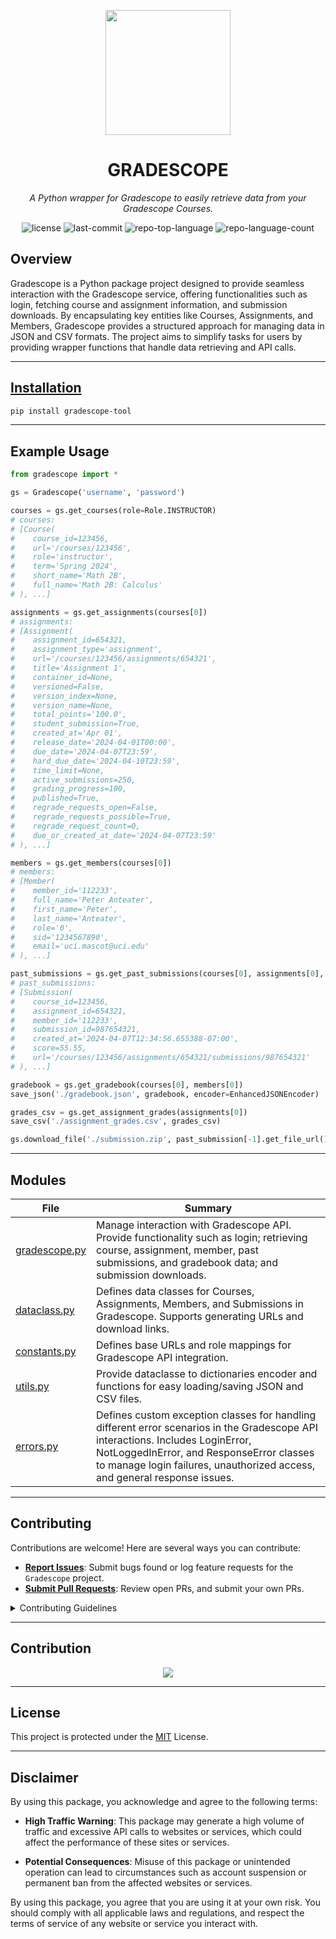 <p align="center">
   <img src="./docs/icon.png" width="200" height="200">
   <h1 align="center">GRADESCOPE</h1>
</p>
<p align="center">
    <em>A Python wrapper for Gradescope to easily retrieve data from your Gradescope Courses.
</em>
</p>
<p align="center">
	<img src="https://img.shields.io/github/license/Teaching-and-Learning-in-Computing/Gradescope?style=default&logo=opensourceinitiative&logoColor=white&color=0080ff" alt="license">
	<img src="https://img.shields.io/github/last-commit/Teaching-and-Learning-in-Computing/Gradescope?style=default&logo=git&logoColor=white&color=0080ff" alt="last-commit">
	<img src="https://img.shields.io/github/languages/top/Teaching-and-Learning-in-Computing/Gradescope?style=default&color=0080ff" alt="repo-top-language">
	<img src="https://img.shields.io/github/languages/count/Teaching-and-Learning-in-Computing/Gradescope?style=default&color=0080ff" alt="repo-language-count">
<p>
<p align="center">
</p>

## Overview

Gradescope is a Python package project designed to provide seamless interaction with the Gradescope service, offering functionalities such as login, fetching course and assignment information, and submission downloads. By encapsulating key entities like Courses, Assignments, and Members, Gradescope provides a structured approach for managing data in JSON and CSV formats. The project aims to simplify tasks for users by providing wrapper functions that handle data retrieving and API calls.

---

## [Installation](https://pypi.org/project/gradescope-tool/)

```bash
pip install gradescope-tool
```

---

## Example Usage

```python
from gradescope import *

gs = Gradescope('username', 'password')

courses = gs.get_courses(role=Role.INSTRUCTOR)
# courses:
# [Course(
#    course_id=123456,
#    url='/courses/123456',
#    role='instructor',
#    term='Spring 2024',
#    short_name='Math 2B',
#    full_name='Math 2B: Calculus'
# ), ...]

assignments = gs.get_assignments(courses[0])
# assignments:
# [Assignment(
#    assignment_id=654321,
#    assignment_type='assignment',
#    url='/courses/123456/assignments/654321',
#    title='Assignment 1',
#    container_id=None,
#    versioned=False,
#    version_index=None,
#    version_name=None,
#    total_points='100.0',
#    student_submission=True,
#    created_at='Apr 01',
#    release_date='2024-04-01T00:00',
#    due_date='2024-04-07T23:59',
#    hard_due_date='2024-04-10T23:59',
#    time_limit=None,
#    active_submissions=250,
#    grading_progress=100,
#    published=True,
#    regrade_requests_open=False,
#    regrade_requests_possible=True,
#    regrade_request_count=0,
#    due_or_created_at_date='2024-04-07T23:59'
# ), ...]

members = gs.get_members(courses[0])
# members:
# [Member(
#    member_id='112233',
#    full_name='Peter Anteater',
#    first_name='Peter',
#    last_name='Anteater',
#    role='0',
#    sid='1234567890',
#    email='uci.mascot@uci.edu'
# ), ...]

past_submissions = gs.get_past_submissions(courses[0], assignments[0], members[0])
# past_submissions:
# [Submission(
#    course_id=123456,
#    assignment_id=654321,
#    member_id='112233',
#    submission_id=987654321,
#    created_at='2024-04-07T12:34:56.655388-07:00',
#    score=55.55,
#    url='/courses/123456/assignments/654321/submissions/987654321'
# ), ...]

gradebook = gs.get_gradebook(courses[0], members[0])
save_json('./gradebook.json', gradebook, encoder=EnhancedJSONEncoder)

grades_csv = gs.get_assignment_grades(assignments[0])
save_csv('./assignment_grades.csv', grades_csv)

gs.download_file('./submission.zip', past_submission[-1].get_file_url())
```

---

## Modules

| File                                                                                                                   | Summary                                                                                                                                                                                                                                                  |
| ---------------------------------------------------------------------------------------------------------------------- | -------------------------------------------------------------------------------------------------------------------------------------------------------------------------------------------------------------------------------------------------------- |
| [gradescope.py](https://github.com/Teaching-and-Learning-in-Computing/Gradescope/blob/master/gradescope/gradescope.py) | Manage interaction with Gradescope API. Provide functionality such as login; retrieving course, assignment, member, past submissions, and gradebook data; and submission downloads.                                                                      |
| [dataclass.py](https://github.com/Teaching-and-Learning-in-Computing/Gradescope/blob/master/gradescope/dataclass.py)   | Defines data classes for Courses, Assignments, Members, and Submissions in Gradescope. Supports generating URLs and download links.                                                                                                                      |
| [constants.py](https://github.com/Teaching-and-Learning-in-Computing/Gradescope/blob/master/gradescope/constants.py)   | Defines base URLs and role mappings for Gradescope API integration.                                                                                                                                                                                      |
| [utils.py](https://github.com/Teaching-and-Learning-in-Computing/Gradescope/blob/master/gradescope/utils.py)           | Provide dataclasse to dictionaries encoder and functions for easy loading/saving JSON and CSV files.                                                                                                                                                     |
| [errors.py](https://github.com/Teaching-and-Learning-in-Computing/Gradescope/blob/master/gradescope/errors.py)         | Defines custom exception classes for handling different error scenarios in the Gradescope API interactions. Includes LoginError, NotLoggedInError, and ResponseError classes to manage login failures, unauthorized access, and general response issues. |

---

## Contributing

Contributions are welcome! Here are several ways you can contribute:

- **[Report Issues](https://github.com/Teaching-and-Learning-in-Computing/Gradescope/issues)**: Submit bugs found or log feature requests for the `Gradescope` project.
- **[Submit Pull Requests](https://github.com/Teaching-and-Learning-in-Computing/Gradescope/blob/main/CONTRIBUTING.md)**: Review open PRs, and submit your own PRs.

<details closed>
<summary>Contributing Guidelines</summary>

1. **Fork the Repository**: Start by forking the project repository to your github account.
2. **Clone Locally**: Clone the forked repository to your local machine using a git client.
   ```sh
   git clone https://github.com/Teaching-and-Learning-in-Computing/Gradescope
   ```
3. **Create a New Branch**: Always work on a new branch, giving it a descriptive name.
   ```sh
   git checkout -b new-feature-x
   ```
4. **Make Your Changes**: Develop and test your changes locally.
5. **Commit Your Changes**: Commit with a clear message describing your updates.
   ```sh
   git commit -m 'Implemented new feature x.'
   ```
6. **Push to github**: Push the changes to your forked repository.
   ```sh
   git push origin new-feature-x
   ```
7. **Submit a Pull Request**: Create a PR against the original project repository. Clearly describe the changes and their motivations.
8. **Review**: Once your PR is reviewed and approved, it will be merged into the main branch. Congratulations on your contribution!
</details>

---

## Contribution

<p align="center">
   <a href="https://github.com{/Teaching-and-Learning-in-Computing/Gradescope/}graphs/contributors">
      <img src="https://contrib.rocks/image?repo=Teaching-and-Learning-in-Computing/Gradescope">
   </a>
</p>

---

## License

This project is protected under the [MIT](https://github.com/Teaching-and-Learning-in-Computing/Gradescope/blob/main/LICENSE) License.

---

## Disclaimer

By using this package, you acknowledge and agree to the following terms:

- **High Traffic Warning**: This package may generate a high volume of traffic and excessive API calls to websites or services, which could affect the performance of these sites or services.

- **Potential Consequences**: Misuse of this package or unintended operation can lead to circumstances such as account suspension or permanent ban from the affected websites or services.

By using this package, you agree that you are using it at your own risk. You should comply with all applicable laws and regulations, and respect the terms of service of any website or service you interact with.
